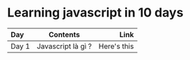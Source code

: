 # Learning javascript in 10 days

| Day      | Contents |   Link   |
| :---        |    :----:   |          ---: |
| Day 1      | Javascript là gì ?  | Here's this   |
